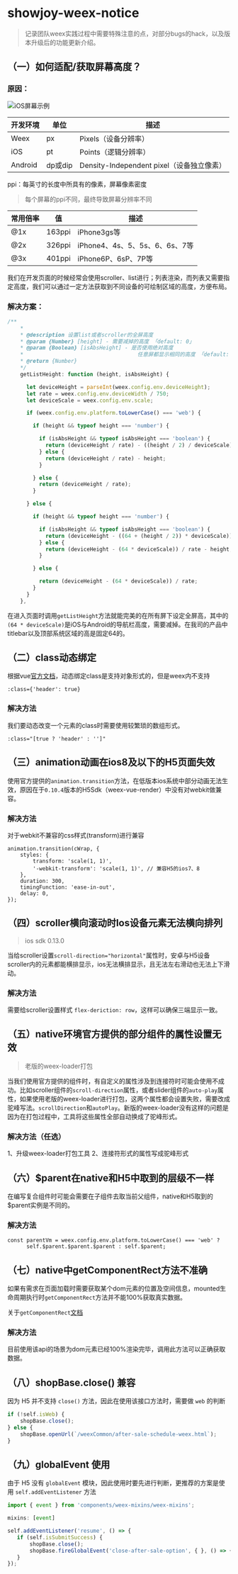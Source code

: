 # showjoy-weex-notice
> 记录团队weex实践过程中需要特殊注意的点，对部分bugs的hack，以及版本升级后的功能更新介绍。



## （一）如何适配/获取屏幕高度？

### 原因：

![iOS屏幕示例](http://cdn1.showjoy.com/images/2e/2ee591732c3c49fe8778d34f111c234e.png)



| 开发环境    | 单位     | 描述                                |
| ------- | ------ | --------------------------------- |
| Weex    | px     | Pixels（设备分辨率）                     |
| iOS     | pt     | Points（逻辑分辨率）                     |
| Android | dp或dip | Density-Independent pixel（设备独立像素） |

ppi：每英寸的长度中所具有的像素，屏幕像素密度
> 每个屏幕的ppi不同，最终导致屏幕分辨率不同

| 常用倍率 | 值      | 描述                      |
| ---- | ------ | ----------------------- |
| @1x  | 163ppi | iPhone3gs等              |
| @2x  | 326ppi | iPhone4、4s、5、5s、6、6s、7等 |
| @3x  | 401ppi | iPhone6P、6sP、7P等        |

我们在开发页面的时候经常会使用scroller、list进行；列表渲染，而列表又需要指定高度，我们可以通过一定方法获取到不同设备的可绘制区域的高度，方便布局。

### 解决方案：

```javascript
/**
    * 
    * @description 设置list或者scroller的全屏高度
    * @param {Number} [height] - 需要减掉的高度 「default: 0」
    * @param {Boolean} [isAbsHeight] - 是否使用绝对高度
    *                                    任意屏都显示相同的高度 「default: false」
    * @return {Number}
    */
    getListHeight: function (height, isAbsHeight) {

      let deviceHeight = parseInt(weex.config.env.deviceHeight);
      let rate = weex.config.env.deviceWidth / 750;
      let deviceScale = weex.config.env.scale;

      if (weex.config.env.platform.toLowerCase() === 'web') {

        if (height && typeof height === 'number') {

          if (isAbsHeight && typeof isAbsHeight === 'boolean') {
            return (deviceHeight / rate) - ((height / 2) / deviceScale);
          } else {
            return (deviceHeight / rate) - height;
          }

        } else {
          return (deviceHeight / rate);
        }

      } else {

        if (height && typeof height === 'number') {

          if (isAbsHeight && typeof isAbsHeight === 'boolean') {
            return (deviceHeight - ((64 + (height / 2)) * deviceScale)) / rate;
          } else {
            return (deviceHeight - (64 * deviceScale)) / rate - height;
          }

        } else {

          return (deviceHeight - (64 * deviceScale)) / rate;
        }
      }
    },
```
在进入页面时调用`getListHeight`方法就能完美的在所有屏下设定全屏高，其中的`(64 * deviceScale)`是iOS与Android的导航栏高度，需要减掉。在我司的产品中titlebar以及顶部系统区域的高是固定64的。


## （二）class动态绑定

根据vue[官方文档](https://cn.vuejs.org/v2/guide/class-and-style.html#对象语法)，动态绑定class是支持对象形式的，但是weex内不支持

```
:class={'header': true}
```

### 解决方法 

我们要动态改变一个元素的class时需要使用较繁琐的数组形式。

```
:class="[true ? 'header' : '']"
```

## （三）animation动画在ios8及以下的H5页面失效

使用官方提供的`animation.transition`方法，在低版本ios系统中部分动画无法生效，原因在于`0.10.4`版本的H5Sdk（weex-vue-render）中没有对webkit做兼容。

### 解决方法

对于webkit不兼容的css样式(transform)进行兼容

```
animation.transition(cWrap, {
    styles: {
        transform: 'scale(1, 1)',
        '-webkit-transform': 'scale(1, 1)', // 兼容H5的ios7、8
    },
    duration: 300,
    timingFunction: 'ease-in-out',
    delay: 0,
});
```

## （四）scroller横向滚动时Ios设备元素无法横向排列

> ios sdk 0.13.0

当给scroller设置`scroll-direction="horizontal"`属性时，安卓与H5设备scroller内的元素都能横排显示，ios无法横排显示，且无法左右滑动也无法上下滑动。

### 解决方法

需要给scroller设置样式 `flex-deriction: row`，这样可以确保三端显示一致。

## （五）native环境官方提供的部分组件的属性设置无效

> 老版的weex-loader打包

当我们使用官方提供的组件时，有自定义的属性涉及到连接符时可能会使用不成功。比如scroller组件的`scroll-direction`属性，或者slider组件的`auto-play`属性，如果使用老版的weex-loader进行打包，这两个属性都会设置失败，需要改成驼峰写法。`scrollDirection`和`autoPlay`。新版的weex-loader没有这样的问题是因为在打包过程中，工具将这些属性全部自动换成了驼峰形式。

### 解决方法（任选）

1、升级weex-loader打包工具
2、连接符形式的属性写成驼峰形式

## （六）$parent在native和H5中取到的层级不一样

在编写复合组件时可能会需要在子组件去取当前父组件，native和H5取到的$parent实例是不同的。

### 解决方法

```
const parentVm = weex.config.env.platform.toLowerCase() === 'web' ?
      self.$parent.$parent.$parent : self.$parent;
```

## （七）native中getComponentRect方法不准确

如果有需求在页面加载时需要获取某个dom元素的位置及空间信息，mounted生命周期执行时`getComponentRect`方法并不能100%获取真实数据。

关于`getComponentRect`[文档](http://weex-project.io/cn/references/modules/dom.html)

### 解决方法
目前使用该api的场景为dom元素已经100%渲染完毕，调用此方法可以正确获取数据。


## （八）shopBase.close() 兼容

因为 H5 并不支持 `close()` 方法，因此在使用该接口方法时，需要做 `web` 的判断

```js
if (!self.isWeb) {
    shopBase.close();
} else {
    shopBase.openUrl(`/weexCommon/after-sale-schedule-weex.html`);
}
```

## （九）globalEvent 使用

由于 H5 没有 `globalEvent` 模块，因此使用时要先进行判断，更推荐的方案是使用 `self.addEventListener` 方法

```js
import { event } from 'components/weex-mixins/weex-mixins';

mixins: [event]

self.addEventListener('resume', () => {
   if (self.isSubmitSuccess) {
       shopBase.close();
       shopBase.fireGlobalEvent('close-after-sale-option', { }, () => { });
   }
});
```

